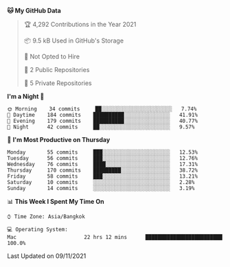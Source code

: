 <!--START_SECTION:waka-->
**🐱 My GitHub Data** 

> 🏆 4,292 Contributions in the Year 2021
 > 
> 📦 9.5 kB Used in GitHub's Storage 
 > 
> 🚫 Not Opted to Hire
 > 
> 📜 2 Public Repositories 
 > 
> 🔑 5 Private Repositories  
 > 
**I'm a Night 🦉** 

```text
🌞 Morning    34 commits     ██░░░░░░░░░░░░░░░░░░░░░░░   7.74% 
🌆 Daytime    184 commits    ██████████░░░░░░░░░░░░░░░   41.91% 
🌃 Evening    179 commits    ██████████░░░░░░░░░░░░░░░   40.77% 
🌙 Night      42 commits     ██░░░░░░░░░░░░░░░░░░░░░░░   9.57%

```
📅 **I'm Most Productive on Thursday** 

```text
Monday       55 commits     ███░░░░░░░░░░░░░░░░░░░░░░   12.53% 
Tuesday      56 commits     ███░░░░░░░░░░░░░░░░░░░░░░   12.76% 
Wednesday    76 commits     ████░░░░░░░░░░░░░░░░░░░░░   17.31% 
Thursday     170 commits    █████████░░░░░░░░░░░░░░░░   38.72% 
Friday       58 commits     ███░░░░░░░░░░░░░░░░░░░░░░   13.21% 
Saturday     10 commits     ░░░░░░░░░░░░░░░░░░░░░░░░░   2.28% 
Sunday       14 commits     ░░░░░░░░░░░░░░░░░░░░░░░░░   3.19%

```


📊 **This Week I Spent My Time On** 

```text
⌚︎ Time Zone: Asia/Bangkok

💻 Operating System: 
Mac                      22 hrs 12 mins      █████████████████████████   100.0%

```


 Last Updated on 09/11/2021
<!--END_SECTION:waka-->
